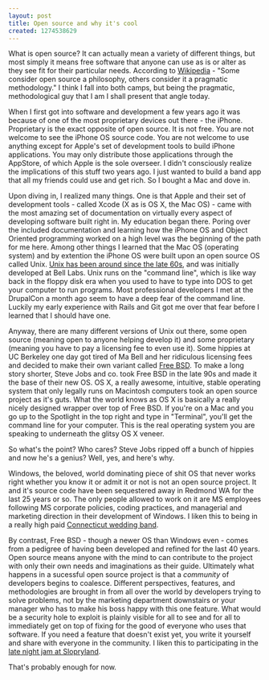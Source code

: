 ```yaml
--- 
layout: post
title: Open source and why it's cool
created: 1274538629
---
```

What is open source?  It can actually mean a variety of different things, but most simply it means free software that anyone can use as is or alter as they see fit for their particular needs.  According to <a href="http://en.wikipedia.org/wiki/Open_source">Wikipedia</a> - "Some consider open source a philosophy, others consider it a pragmatic methodology."  I think I fall into both camps, but being the pragmatic, methodological guy that I am I shall present that angle today.

When I first got into software and development a few years ago it was because of one of the most proprietary devices out there - the iPhone.  Proprietary is the exact opposite of open source.  It is not free.  You are not welcome to see the iPhone OS source code.  You are not welcome to use anything except for Apple's set of development tools to build iPhone applications.  You may only distribute those applications through the AppStore, of which Apple is the sole overseer.  I didn't consciously realize the implications of this stuff two years ago.  I just wanted to build a band app that all my friends could use and get rich.  So I bought a Mac and dove in.

Upon diving in, I realized many things.  One is that Apple and their set of development tools - called Xcode (X as is OS X, the Mac OS) - came with the most amazing set of documentation on virtually every aspect of developing software built right in.  My education began there.  Poring over the included documentation and learning how the iPhone OS and Object Oriented programming worked on a high level was the beginning of the path for me here.  Among other things I learned that the Mac OS (operating system) and by extention the iPhone OS were built upon an open source OS called Unix.  <a href="http://en.wikipedia.org/wiki/Unix">Unix has been around since the late 60s</a>, and was initially developed at Bell Labs.  Unix runs on the "command line", which is like way back in the floppy disk era when you used to have to type into DOS to get your computer to run programs.  Most professional developers I met at the DrupalCon a month ago seem to have a deep fear of the command line.  Luckily my early experience with Rails and Git got me over that fear before I learned that I should have one.

Anyway, there are many different versions of Unix out there, some open source (meaning open to anyone helping develop it) and some proprietary (meaning you have to pay a licensing fee to even use it).  Some hippies at UC Berkeley one day got tired of Ma Bell and her ridiculous licensing fees and decided to make their own variant called <a href="http://en.wikipedia.org/wiki/Free_bsd">Free BSD</a>.  To make a long story shorter, Steve Jobs and co. took Free BSD in the late 90s and made it the base of their new OS.  OS X, a really awesome, intuitive, stable operating system that only legally runs on Macintosh computers took an open source project as it's guts.  What the world knows as OS X is basically a really nicely designed wrapper over top of Free BSD.  If you're on a Mac and you go up to the Spotlight in the top right and type in "Terminal", you'll get the command line for your computer.  This is the real operating system you are speaking to underneath the glitsy OS X veneer.

So what's the point?  Who cares?  Steve Jobs ripped off a bunch of hippies and now he's a genius?  Well, yes, and here's why.

Windows, the beloved, world dominating piece of shit OS that never works right whether you know it or admit it or not is not an open source project.  It and it's source code have been sequestered away in Redmond WA for the last 25 years or so.  The only people allowed to work on it are MS employees following MS corporate policies, coding practices, and managerial and marketing direction in their development of Windows.  I liken this to being in a really high paid <a href="http://marctopaz.com/main.html">Connecticut wedding band</a>.  

By contrast, Free BSD - though a newer OS than Windows even - comes from a pedigree of having been developed and refined for the last 40 years.  Open source means anyone with the mind to can contribute to the project with only their own needs and imaginations as their guide.  Ultimately what happens in a sucessful open source project is that a <em>community</em> of developers begins to coalesce.  Different perspectives, features, and methodologies are brought in from all over the world by developers trying to solve problems, not by the marketing department downstairs or your manager who has to make his boss happy with this one feature.  What would be a security hole to exploit is plainly visible for all to see and for all to immediately get on top of fixing for the good of everyone who uses that software.  If you need a feature that doesn't exist yet, you write it yourself and share with everyone in the community.  I liken this to participating in the <a href="http://www.slopgrass.com/photo.htm">late night jam at Slopryland</a>.

That's probably enough for now.

